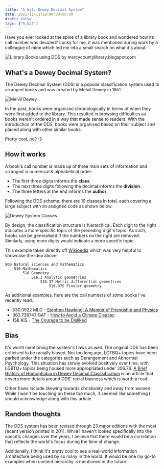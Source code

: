```yaml
---
title: "A bit: Dewey Decimal System"
date: 2021-11-11T19:00:00+08:00
draft: false
tags: ["A bit"]
---
```


Have you ever looked at the spine of a library book and wondered how its call number was decided? Lucky for me, it was mentioned during work by a colleague of mine which led me into a small search on what it's about.

![Library Books using DDS by mercycountylibrary.blogspot.com](/images/dewey-book-spine.jpeg)

## What's a Dewey Decimal System?
The Dewey Decimal System (DDS) is a popular classification system used to arranged books and was created by Melvil Dewey in 1851.

![Melvil Dewey](/images/melvil-dewey.jpeg)

In the past, books were organised chronologically in terms of when they were first added to the library. This resulted in browsing difficulties as books weren't ordered in a way that made sense to readers. With the introduction of the DDS, books were organised based on their subject and placed along with other similar books. 

Pretty cool, no? :3

## How it works
A book's call number is made up of three main sets of information and arranged in numerical & alphabetical order:
- The first three digits informs the **class**.
- The next three digits following the decimal informs the **division**.
- The three letters at the end informs the **author**.

Following the DDS scheme, there are 10 classes in total, each covering a large subject with an assigned code as shown below.

![Dewey System Classes](/images/dewey-decimal-system-class.png)

By design, the classification structure is hierarchical. Each digit to the right indicates a more specific topic of the preceding digit's topic. As such, books can be generalised if the numbers on the right are removed. Similarly, using more digits would indicate a more specific topic.

This example taken directly off [Wikipedia](https://en.wikipedia.org/wiki/Dewey_Decimal_Classification) which was very helpful to showcase the idea above:
```
500 Natural sciences and mathematics
    510 Mathematics
        516 Geometry
            516.3 Analytic geometries
                516.37 Metric differential geometries
                    516.375 Finsler geometry
```

As additional examples, here are the call numbers of some books I've recently read.
- 530.0922 MLO - [Stephen Hawking: A Memoir of Friendship and Physics](https://catalogue.nlb.gov.sg/cgi-bin/spydus.exe/ENQ/WPAC/BIBENQ?SETLVL=1&BRN=204518160)
- 363.738747 GAT - [How to Avoid a Climate Disaster](https://catalogue.nlb.gov.sg/cgi-bin/spydus.exe/FULL/WPAC/BIBENQ/261602175/334933159,3)
- 158 KIS - [The Courage to be Disliked](https://catalogue.nlb.gov.sg/cgi-bin/spydus.exe/FULL/WPAC/BIBENQ/261626113/269028461,5)

## Bias
It's worth mentioning the system's flaws as well. The original DDS has been criticised to be racially biased. Not too long ago, LGTBQ+ topics have been parked under the categories such as Derangement and Abnormal Psychology. This situation has slowly evolved positively over time, with LGBTQ+ topics being housed more appropriated under 306.76. [A Brief History of Homophobia in Dewey Decimal Classsification](https://overland.org.au/2015/07/a-brief-history-of-homophobia-in-dewey-decimal-classification/) is an article that covers more details around DDS' racial biasness which is worth a read.

Other flaws include skewing towards christianity and away from women. While I won't be touching on these too much, it seemed like something I should acknowledge along with this article.

## Random thoughts
The DDS system has been revised through 23 major editions with the most recent version printed in 2011. While I haven't looked specifically into the specific changes over the years, I believe that there would be a correlation that reflects the world's focus during the time of change.

Additionally, I think it's pretty cool to see a real-world information architecture being used by so many in the world. It would be one my go-to examples when content hierarchy is mentioned in the future.